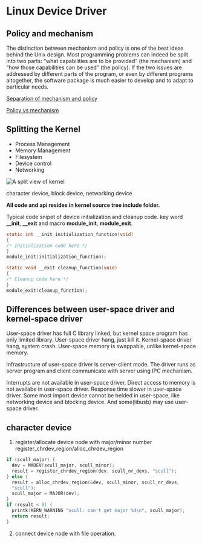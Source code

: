 # Linux Device Driver

## Policy and mechanism
The distinction between mechanism and policy is one of the best ideas behind the
Unix design. Most programming problems can indeed be split into two parts: “what
capabilities are to be provided” (the mechanism) and “how those capabilities can be
used” (the policy). If the two issues are addressed by different parts of the program,
or even by different programs altogether, the software package is much easier to
develop and to adapt to particular needs.

[Separation of mechanism and policy](https://en.wikipedia.org/wiki/Separation_of_mechanism_and_policy)

[Policy vs mechanism](https://sites.google.com/site/mylokesh/policyvsmechanism)

## Splitting the Kernel
* Process Management
* Memory Management
* Filesystem
* Device control
* Networking

![A split view of kernel](http://www.xml.com/ldd/chapter/book/figs/ldr2_0101.gif)

character device, block device, networking device


**All code and api resides in kernel source tree include folder.**

Typical code snipet of device initialization and cleanup code.
key word **__init**, **__exit** and macro **module_init**, **module_exit**.
```C
static int __init initialization_function(void)
{
/* Initialization code here */
}
module_init(initialization_function);

static void __exit cleanup_function(void)
{
/* Cleanup code here */
}
module_exit(cleanup_function);
```

## Differences between user-space driver and kernel-space driver
User-space driver has full C library linked, but kernel space program has only limited library.
User-space driver hang, just kill it. Kernel-space driver hang, system crash.
User-space memory is swappable, unlike kernel-space memory.

Infrastructure of user-space driver is server-client mode. The driver runs as server program and client communicate with server using IPC mechanism.

Interrupts are not available in user-space driver.
Direct access to memory is not availabe in user-space driver.
Response time slower in user-space driver.
Some most import device cannot be helded in user-space, like networking device and blocking device. And some(libusb) may use user-space driver.


## character device
1. register/allocate device node with major/minor number
register_chrdev_region/alloc_chrdev_region
```C
if (scull_major) {
  dev = MKDEV(scull_major, scull_minor);
  result = register_chrdev_region(dev, scull_nr_devs, "scull");
} else {
  result = alloc_chrdev_region(&dev, scull_minor, scull_nr_devs,
  "scull");
  scull_major = MAJOR(dev);
}
if (result < 0) {
  printk(KERN_WARNING "scull: can't get major %d\n", scull_major);
  return result;
}
```
2. connect device node with file operation.


